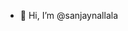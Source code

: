 - 👋 Hi, I’m @sanjaynallala


<!---
sanjaynallala/sanjaynallala is a ✨ special ✨ repository because its `README.md` (this file) appears on your GitHub profile.
You can click the Preview link to take a look at your changes.
--->
